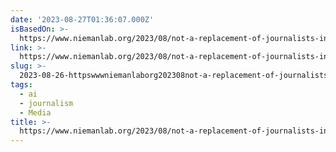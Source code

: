 ```yaml
---
date: '2023-08-27T01:36:07.000Z'
isBasedOn: >-
  https://www.niemanlab.org/2023/08/not-a-replacement-of-journalists-in-any-way-ap-clarifies-standards-around-generative-ai/
link: >-
  https://www.niemanlab.org/2023/08/not-a-replacement-of-journalists-in-any-way-ap-clarifies-standards-around-generative-ai/
slug: >-
  2023-08-26-httpswwwniemanlaborg202308not-a-replacement-of-journalists-in-any-way-ap-clarifies-standards-around-generative-ai
tags:
  - ai
  - journalism
  - Media
title: >-
  https://www.niemanlab.org/2023/08/not-a-replacement-of-journalists-in-any-way-ap-clarifies-standards-around-generative-ai/
---
```


